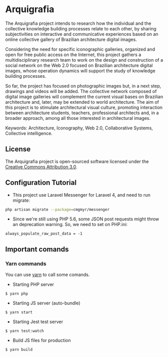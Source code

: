 # Arquigrafia

The Arquigrafia project intends to research how the individual and the collective
knowledge building processes relate to each other, by sharing subjectivities on interactive and communicative experiences based on an online collective gallery of Brazilian architecture digital images.

Considering the need for specific iconographic galleries, organized and open for free public access on the Internet, this project gathers a multidisciplinary research team to work on the design and construction of a social network on the Web 2.0 focused on Brazilian architecture digital images, whose operation dynamics will support the study of knowledge building processes.

So far, the project has focused on photographic images but, in a next step, drawings and
videos will be added. The collective network composed of digital image galleries will complement the current visual bases on Brazilian architecture and, later, may be extended to world architecture. The aim of this project is to stimulate architectural visual culture, promoting interaction between architecture students, teachers,
professional architects and, in a broader approach, among all those interested in architectural images.

Keywords: Architecture, Iconography, Web 2.0, Collaborative Systems, Collective intelligence.

## License

The Arquigrafia project is open-sourced software licensed under the [Creative Commons Attribution 3.0](http://creativecommons.org/licenses/by/3.0/deed.pt_BR).

## Configuration Tutorial

- This project use Laravel Messenger for Laravel 4, and need to run migrate:

```bash
php artisan migrate --package=cmgmyr/messenger
```

- Since we're still using PHP 5.6, some JSON post requests might throw an deprecation warning. So, we need to set on PHP.ini:

```
always_populate_raw_post_data = -1
```

## Important comands

### Yarn commands
You can use [yarn](https://yarnpkg.com/en/) to call some comands.

- Starting PHP server

```
$ yarn php
```

- Starting JS server (auto-bundle)

```
$ yarn start
```

- Starting Jest test server

```
$ yarn test:watch
```

- Build JS files for production

```
$ yarn build
```
